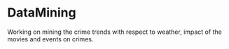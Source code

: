 # DataMining

Working on mining the crime trends with respect to weather, impact of the movies and events on crimes.
